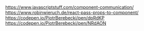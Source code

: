 https://www.javascriptstuff.com/component-communication/
https://www.robinwieruch.de/react-pass-props-to-component/
https://codepen.io/PiotrBerebecki/pen/dpRdKP
https://codepen.io/PiotrBerebecki/pen/NRdAON